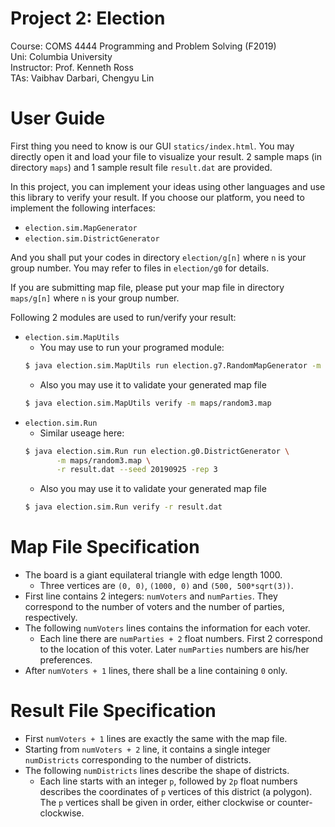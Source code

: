 # Project 2: Election
Course: COMS 4444 Programming and Problem Solving (F2019)  
Uni: Columbia University  
Instructor: Prof. Kenneth Ross   
TAs: Vaibhav Darbari, Chengyu Lin   

# User Guide
First thing you need to know is our GUI `statics/index.html`. You may directly open it and
load your file to visualize your result. 2 sample maps (in directory `maps`) and 1 sample result file `result.dat` are provided.

In this project, you can implement your ideas using other languages and
use this library to verify your result. If you choose our platform,
you need to implement the following interfaces:
* `election.sim.MapGenerator`
* `election.sim.DistrictGenerator`

And you shall put your codes in directory `election/g[n]` where `n` is your group number.
You may refer to files in `election/g0` for details.

If you are submitting map file, please put your map file
in directory `maps/g[n]` where `n` is your group number.

Following 2 modules are used to run/verify your result:
* `election.sim.MapUtils`
  * You may use to run your programed module:
  ```bash
  $ java election.sim.MapUtils run election.g7.RandomMapGenerator -m maps/test.map -n 333333 -p 2 --seed 20190925
  ```
  * Also you may use it to validate your generated map file
  ```bash
  $ java election.sim.MapUtils verify -m maps/random3.map
  ```
* `election.sim.Run`
  * Similar useage here:
  ```bash
  $ java election.sim.Run run election.g0.DistrictGenerator \
         -m maps/random3.map \
         -r result.dat --seed 20190925 -rep 3
  ```
  * Also you may use it to validate your generated map file
  ```bash
  $ java election.sim.Run verify -r result.dat
  ```

# Map File Specification
 * The board is a giant equilateral triangle with edge length 1000.
    * Three vertices are `(0, 0)`, `(1000, 0)` and `(500, 500*sqrt(3))`.
 * First line contains 2 integers: `numVoters` and `numParties`.
   They correspond to the number of voters and the number of parties, respectively.
 * The following `numVoters` lines contains the information for each voter.
    * Each line there are `numParties + 2` float numbers.
      First 2 correspond to the location of this voter.
      Later `numParties` numbers are his/her preferences.
 * After `numVoters + 1` lines, there shall be a line containing `0` only.

 # Result File Specification
 * First `numVoters + 1` lines are exactly the same with the map file.
 * Starting from `numVoters + 2` line, it contains a single integer `numDistricts`
   corresponding to the number of districts.
 * The following `numDistricts` lines describe the shape of districts.
    * Each line starts with an integer `p`, followed by `2p` float numbers describes the
      coordinates of `p` vertices of this district (a polygon).
      The `p` vertices shall be given in order, either clockwise or counter-clockwise.
